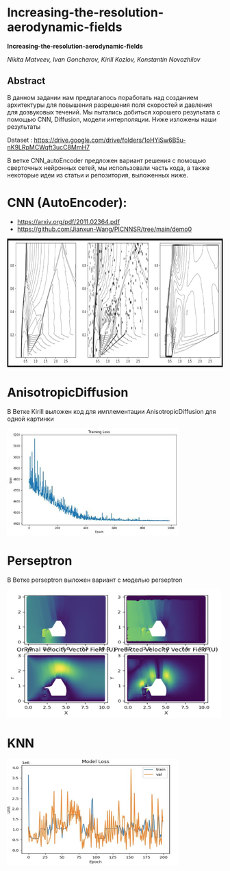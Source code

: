 # Increasing-the-resolution-aerodynamic-fields



**Increasing-the-resolution-aerodynamic-fields**

*Nikita Matveev, Ivan Goncharov, Kirill Kozlov, Konstantin Novozhilov*


## Abstract 
  В данном задании нам предлагалось поработать над созданием архитектуры для повышения разрешения поля скоростей и давления для дозвуковых течений. Мы пытались добиться хорошего результата с помощью CNN, Diffusion, модели интерполяции. Ниже изложены наши результаты



Dataset : https://drive.google.com/drive/folders/1oHYiSw6B5u-nK9LRpMCWqft3ucC8MmH7

В ветке CNN_autoEncoder предложен вариант решения с помощью сверточных нейронных сетей, мы использовали часть кода, а также некоторые идеи из статьи и репозитория, выложенных ниже.

# CNN (AutoEncoder):

- https://arxiv.org/pdf/2011.02364.pdf
- https://github.com/Jianxun-Wang/PICNNSR/tree/main/demo0

<img src="autoencoder_visualisation.png" width="600" height="300">

# AnisotropicDiffusion
В Ветке Kirill выложен код для имплементации  AnisotropicDiffusion для одной картинки

<img src="Loss_diff.jpg" width="400" height="250">

# Perseptron 
В Ветке perseptron выложен вариант с моделью perseptron

<img src="interpol.png" width="500" height="300">

# KNN
<img src="perseptron.png" width="400" height="250">
